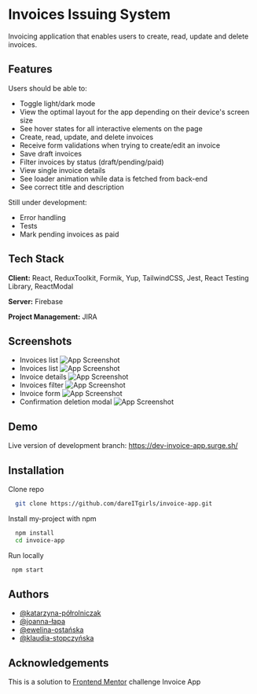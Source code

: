 # Invoices Issuing System

Invoicing application that enables users to create, read, update and delete invoices.

## Features

Users should be able to:

-   Toggle light/dark mode
-   View the optimal layout for the app depending on their device's screen size
-   See hover states for all interactive elements on the page
-   Create, read, update, and delete invoices
-   Receive form validations when trying to create/edit an invoice
-   Save draft invoices
-   Filter invoices by status (draft/pending/paid)
-   View single invoice details
-   See loader animation while data is fetched from back-end
-   See correct title and description

Still under development:

-   Error handling
-   Tests
-   Mark pending invoices as paid

## Tech Stack

**Client:** React, ReduxToolkit, Formik, Yup, TailwindCSS, Jest, React Testing Library, ReactModal

**Server:** Firebase

**Project Management:** JIRA

## Screenshots

-   Invoices list
    ![App Screenshot](https://lh3.googleusercontent.com/pw/AIL4fc_zY6z_O2gLokW4GzEYDX7vCVgm67frvttGF7KcYXg0Ez1Mnw9_QmSgBWlTGTkBjvdO71_U76OxaLlxyRermeyrLh5smv3QqOg7b5AyztzEBVE--g=w2400)
-   Invoices list
    ![App Screenshot](https://lh3.googleusercontent.com/pw/AIL4fc_UvNPGQGDTI_YuV50aVEiA60p3_GN7HgR5t9lXDqrsA3a3jzZuwn0Xzun8Xg21FkxrHnhVldlx5uO_TaMVh0DXv9caEH5C2Raxe9Ls-vhWJOH6mg=w2400)
-   Invoice details
    ![App Screenshot](https://lh3.googleusercontent.com/pw/AIL4fc863oWIgGTwqDi01gO0gCR9WJjdz0JFkpxIpsMsUCbA--OJOkIQQfFy36o8JY93uqbfSkSWN8AdD0BN3RMNsFu01CQBoZZbN4ad2nhga0HTHbT0YA=w2400)
-   Invoices filter
    ![App Screenshot](https://lh3.googleusercontent.com/pw/AIL4fc921GKB7Sk9ElkB895XBxdiJaMIOf4yy6sJhQr5PuYZbeiRKOrMUyB6oHHixcGBMgL7cl__5QrdtiGWI6deZK66pk2j7Q1GQdxWjXxoBGmzYfJsxA=w2400)
-   Invoice form
    ![App Screenshot](https://lh3.googleusercontent.com/pw/AIL4fc8ygcqsZKY99eD-hGlw-za4Zlv4xpgw3j3jWqLwafavXwxVEr2h8Oeyx1zHS4IwZVJIhO_xSbLl__hWHF01VNp4KAoH_gwsdFQTwbrvnNqRynIBMQ=w2400)
-   Confirmation deletion modal
    ![App Screenshot](https://lh3.googleusercontent.com/pw/AIL4fc_9mofcoEOA6bdl-JYbtPK4W7K4ZZ2-c3mx0BPyBuq48Q-g-StZvvZzJcVDBMgmQnXKvanUc-kLiFEJ2uzDo3RWMUcJUQP_GBWH_keoTZNxUg7s4g=w2400)

## Demo

Live version of development branch: https://dev-invoice-app.surge.sh/

## Installation

Clone repo

```bash
  git clone https://github.com/dareITgirls/invoice-app.git
```

Install my-project with npm

```bash
  npm install
  cd invoice-app
```

Run locally

```bash
 npm start
```

## Authors

-   [@katarzyna-półrolniczak](https://www.github.com/pizgo)
-   [@joanna-łapa](https://www.github.com/JoannaLapa)
-   [@ewelina-ostańska](https://www.github.com/Ewelina-EN)
-   [@klaudia-stopczyńska](https://www.github.com/k-stopczynska)

## Acknowledgements

This is a solution to
[Frontend Mentor](https://www.frontendmentor.io/home)
challenge Invoice App
